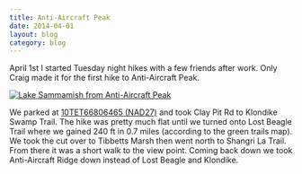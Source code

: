 ```yaml
---
title: Anti-Aircraft Peak
date: 2014-04-01
layout: blog
category: blog
---
```


April 1st I started Tuesday night hikes with a few friends after work.
Only Craig made it for the first hike to Anti-Aircraft Peak.

[![Lake Sammamish from Anti-Aircraft Peak](http://photos.jesterpm.net/thumbs/2014/04/01/193711.jpg)][1]

We parked at [10TET66806465 (NAD27)][2]  and took Clay Pit Rd to Klondike
Swamp Trail. The hike was pretty much flat until we turned onto Lost
Beagle Trail where we gained 240 ft in 0.7 miles (according to the green
trails map). We took the cut over to Tibbetts Marsh then went north to
Shangri La Trail. From there it was a short walk to the view point. Coming
back down we took Anti-Aircraft Ridge down instead of Lost Beagle and
Klondike.

[1]: http://photos.jesterpm.net/images/2014/04/01/193711.jpg
[2]: http://goo.gl/maps/xlYbm
